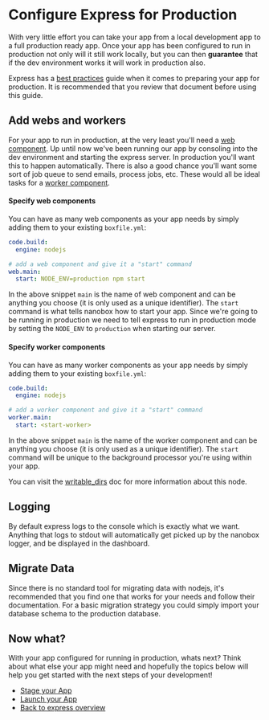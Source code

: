 # Configure Express for Production
With very little effort you can take your app from a local development app to a full production ready app. Once your app has been configured to run in production not only will it still work locally, but you can then **guarantee** that if the dev environment works it will work in production also.

Express has a [best practices](https://expressjs.com/en/advanced/best-practice-performance.html) guide when it comes to preparing your app for production. It is recommended that you review that document before using this guide.

## Add webs and workers
For your app to run in production, at the very least you'll need a [web component](https://docs.nanobox.io//add-components/#web-amp-worker-components). Up until now we've been running our app by consoling into the dev environment and starting the express server. In production you'll want this to happen automatically. There is also a good chance you'll want some sort of job queue to send emails, process jobs, etc. These would all be ideal tasks for a [worker component](https://docs.nanobox.io//add-components/#web-amp-worker-components).

#### Specify web components
You can have as many web components as your app needs by simply adding them to your existing `boxfile.yml`:

```yaml
code.build:
  engine: nodejs

# add a web component and give it a "start" command
web.main:
  start: NODE_ENV=production npm start
```

In the above snippet `main` is the name of web component and can be anything you choose (it is only used as a unique identifier). The `start` command is what tells nanobox how to start your app. Since we're going to be running in production we need to tell express to run in production mode by setting the `NODE_ENV` to `production` when starting our server.

#### Specify worker components
You can have as many worker components as your app needs by simply adding them to your existing `boxfile.yml`:

```yaml
code.build:
  engine: nodejs

# add a worker component and give it a "start" command
worker.main:
  start: <start-worker>
```

In the above snippet `main` is the name of the worker component and can be anything you choose (it is only used as a unique identifier). The `start` command will be unique to the background processor you're using within your app.

You can visit the [writable_dirs](https://docs.nanobox.io/boxfile/web/#writable-directories) doc for more information about this node.

## Logging
By default express logs to the console which is exactly what we want. Anything that logs to stdout will automatically get picked up by the nanobox logger, and be displayed in the dashboard.

## Migrate Data
Since there is no standard tool for migrating data with nodejs, it's recommended that you find one that works for your needs and follow their documentation. For a basic migration strategy you could simply import your database schema to the production database.

## Now what?
With your app configured for running in production, whats next? Think about what else your app might need and hopefully the topics below will help you get started with the next steps of your development!

* [Stage your App](/nodejs/express//stage-your-app)
* [Launch your App](/nodejs/express//launch-your-app)
* [Back to express overview](/nodejs/express)

